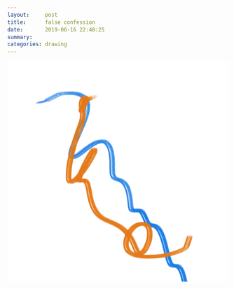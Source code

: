 ```yaml
---
layout:     post
title:      false confession
date:       2019-06-16 22:48:25
summary:    
categories: drawing
---
```

![false confession](/images/diary/false-confession.png ".")
